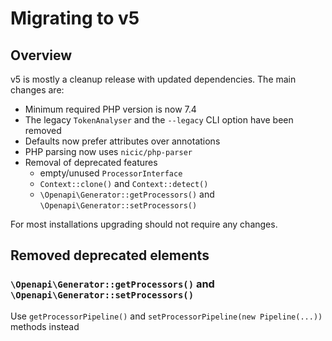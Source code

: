 # Migrating to v5

## Overview

v5 is mostly a cleanup release with updated dependencies. The main changes are:

* Minimum required PHP version is now 7.4
* The legacy `TokenAnalyser` and the `--legacy` CLI option have been removed
* Defaults now prefer attributes over annotations
* PHP parsing now uses `nicic/php-parser`
* Removal of deprecated features
  * empty/unused `ProcessorInterface`
  * `Context::clone()` and `Context::detect()`
  * `\Openapi\Generator::getProcessors()` and `\Openapi\Generator::setProcessors()`

For most installations upgrading should not require any changes.

## Removed deprecated elements
### `\Openapi\Generator::getProcessors()` and `\Openapi\Generator::setProcessors()`
Use `getProcessorPipeline()` and `setProcessorPipeline(new Pipeline(...))` methods instead 
